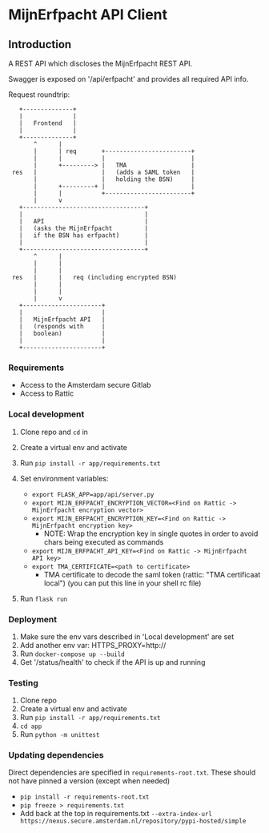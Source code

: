 # MijnErfpacht API Client

## Introduction

A REST API which discloses the MijnErfpacht REST API.

Swagger is exposed on '/api/erfpacht' and provides all required API info.

Request roundtrip:

       +--------------+
       |              |
       |   Frontend   |
       |              |
       +--------------+
           ^      |
           |      | req       +------------------------+
           |      |           |                        |
           |      +---------> |   TMA                  |
     res   |                  |   (adds a SAML token   |
           |                  |   holding the BSN)     |
           |      +---------+ |                        |
           |      |           +------------------------+
           |      v
       +----------------------------------+
       |                                  |
       |   API                            |
       |   (asks the MijnErfpacht         |
       |   if the BSN has erfpacht)       |
       |                                  |
       +----------------------------------+
           ^      |
           |      |
           |      |
     res   |      |   req (including encrypted BSN)
           |      |
           |      |
           |      v
       +----------------------+
       |                      |
       |   MijnErfpacht API   |
       |   (responds with     |
       |   boolean)           |
       |                      |
       +----------------------+

### Requirements

- Access to the Amsterdam secure Gitlab
- Access to Rattic

### Local development

1. Clone repo and `cd` in
2. Create a virtual env and activate
3. Run `pip install -r app/requirements.txt`
4. Set environment variables:
   - `export FLASK_APP=app/api/server.py`
   - `export MIJN_ERFPACHT_ENCRYPTION_VECTOR=<Find on Rattic -> MijnErfpacht encryption vector>`
   - `export MIJN_ERFPACHT_ENCRYPTION_KEY=<Find on Rattic -> MijnErfpacht encryption key>`
     - NOTE: Wrap the encryption key in single quotes in order to avoid chars
       being executed as commands
   - `export MIJN_ERFPACHT_API_KEY=<Find on Rattic -> MijnErfpacht API key>`
   - `export TMA_CERTIFICATE=<path to certificate>`
      - TMA certificate to decode the saml token (rattic: "TMA certificaat local")
        (you can put this line in your shell rc file)
    
5. Run `flask run`

### Deployment

1. Make sure the env vars described in 'Local development' are set
2. Add another env var: HTTPS_PROXY=http://<ask someone>
3. Run `docker-compose up --build`
4. Get '/status/health' to check if the API is up and running

### Testing

1. Clone repo
2. Create a virtual env and activate
3. Run `pip install -r app/requirements.txt`
4. `cd app`
5. Run `python -m unittest`

### Updating dependencies
Direct dependencies are specified in `requirements-root.txt`. These should not have pinned a version (except when needed)

* `pip install -r requirements-root.txt`
* `pip freeze > requirements.txt`
* Add back at the top in requirements.txt
 `--extra-index-url https://nexus.secure.amsterdam.nl/repository/pypi-hosted/simple`
